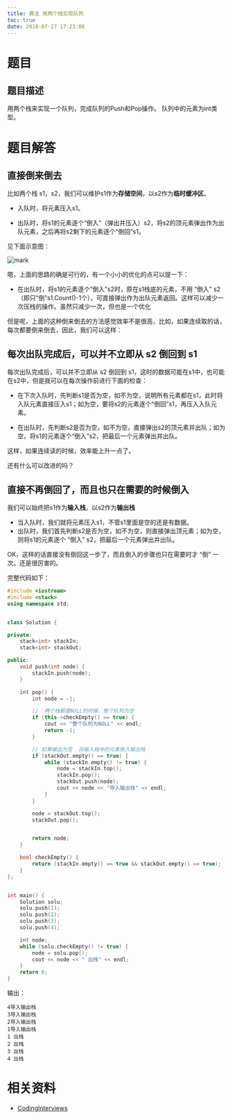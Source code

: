 ```yaml
---
title: 算法 用两个栈实现队列
toc: true
date: 2018-07-27 17:23:06
---
```




# 题目




## 题目描述


用两个栈来实现一个队列，完成队列的Push和Pop操作。 队列中的元素为int类型。




# 题目解答




## 直接倒来倒去


比如两个栈 s1，s2，我们可以维护s1作为**存储空间**，以s2作为**临时缓冲区**。




  * 入队时，将元素压入s1。


  * 出队时，将s1的元素逐个“倒入”（弹出并压入）s2，将s2的顶元素弹出作为出队元素，之后再将s2剩下的元素逐个“倒回”s1。


见下面示意图：


![mark](http://images.iterate.site/blog/image/180727/gL4BcjIaBa.png?imageslim)

嗯，上面的思路的确是可行的，有一个小小的优化的点可以提一下：




  * 在出队时，将s1的元素逐个“倒入”s2时，原在s1栈底的元素，不用 “倒入” s2（即只“倒”s1.Count()-1个），可直接弹出作为出队元素返回。这样可以减少一次压栈的操作。虽然只减少一次，但也是一个优化


但是呢，上面的这种倒来倒去的方法感觉效率不是很高，比如，如果连续取的话，每次都要倒来倒去，因此，我们可以这样：


## 每次出队完成后，可以并不立即从 s2 倒回到 s1


每次出队完成后，可以并不立即从 s2 倒回到 s1，这时的数据可能在s1中，也可能在s2中，但是我可以在每次操作前进行下面的检查：




  * 在下次入队时，先判断s1是否为空，如不为空，说明所有元素都在s1，此时将入队元素直接压入s1；如为空，要将s2的元素逐个“倒回”s1，再压入入队元素。


  * 在出队时，先判断s2是否为空，如不为空，直接弹出s2的顶元素并出队；如为空，将s1的元素逐个“倒入”s2，把最后一个元素弹出并出队。


这样，如果连续读的时候，效率能上升一点了。

还有什么可以改进的吗？


## 直接不再倒回了，而且也只在需要的时候倒入


我们可以始终把s1作为**输入栈**，以s2作为**输出栈**

- 当入队时，我们就将元素压入s1，不管s1里面是空的还是有数据。
- 出队时，我们首先判断s2是否为空，如不为空，则直接弹出顶元素；如为空，则将s1的元素逐个 “倒入” s2，把最后一个元素弹出并出队。


OK，这样的话直接没有倒回这一步了，而且倒入的步骤也只在需要时才 “倒” 一次。还是很厉害的。

完整代码如下：

```cpp
#include <iostream>
#include <stack>
using namespace std;


class Solution {

private:
	stack<int> stackIn;
	stack<int> stackOut;

public:
	void push(int node) {
		stackIn.push(node);
	}

	int pop() {
		int node = -1;

		//  两个栈都是NULL的时候，整个队列为空
		if (this->checkEmpty() == true) {
			cout << "整个队列为NULL" << endl;
			return -1;
		}

		// 如果输出为空  将输入栈中的元素倒入输出栈
		if (stackOut.empty() == true) {
			while (stackIn.empty() != true) {
				node = stackIn.top();
				stackIn.pop();
				stackOut.push(node);
				cout << node << "导入输出栈" << endl;
			}
		}

		node = stackOut.top();
		stackOut.pop();


		return node;
	}

	bool checkEmpty() {
		return (stackIn.empty() == true && stackOut.empty() == true);
	}
};


int main() {
	Solution solu;
	solu.push(1);
	solu.push(2);
	solu.push(3);
	solu.push(4);

	int node;
	while (solu.checkEmpty() != true) {
		node = solu.pop();
		cout << node << " 出栈" << endl;
	}
	return 0;
}
```

输出：

```
4导入输出栈
3导入输出栈
2导入输出栈
1导入输出栈
1 出栈
2 出栈
3 出栈
4 出栈
```








# 相关资料

- [CodingInterviews](https://github.com/gatieme/CodingInterviews)

